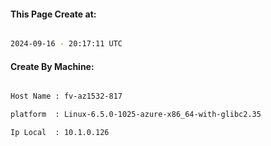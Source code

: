 
   
#### This Page Create at:

```bash

2024-09-16 - 20:17:11 UTC

```

#### Create By Machine:

```bash

Host Name : fv-az1532-817

platform  : Linux-6.5.0-1025-azure-x86_64-with-glibc2.35

Ip Local  : 10.1.0.126

```

